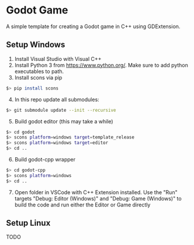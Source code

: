 # Godot Game
A simple template for creating a Godot game in C++ using GDExtension.

## Setup Windows
1. Install Visual Studio with Visual C++
2. Install Python 3 from https://www.python.org/. Make sure to add python executables to path.
3. Install scons via pip
```bash
$> pip install scons
```
4. In this repo update all submodules:
```bash
$> git submodule update --init --recursive
```
5. Build godot editor (this may take a while)
```bash
$> cd godot
$> scons platform=windows target=template_release
$> scons platform=windows target=editor
$> cd ..
```
6. Build godot-cpp wrapper
```bash
$> cd godot-cpp
$> scons platform=windows
$> cd ..
```
7. Open folder in VSCode with C++ Extension installed. Use the "Run" targets "Debug: Editor (Windows)" and "Debug: Game (Windows)" to build the code and run either the Editor or Game directly

## Setup Linux
TODO
